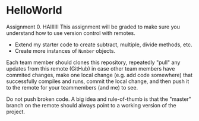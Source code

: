 # HelloWorld
Assignment 0.
HAIIIIII
This assignment will be graded to make sure you understand how to use version control with remotes.

* Extend my starter code to create subtract, multiple, divide methods, etc.
* Create more instances of `Number` objects.

Each team member should clones this repository, repeatedly "pull" any updates from this remote (GitHub) in case other team members have commited changes, make one local change (e.g. add code somewhere) that successfully compiles and runs, commit the local change, and then push it to the remote for your teammembers (and me) to see.

Do not push broken code. A big idea and rule-of-thumb is that the "master" branch on the remote should always point to a working version of the project.
